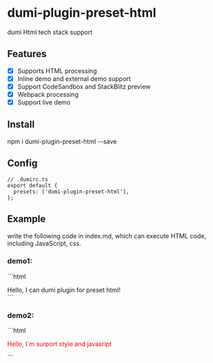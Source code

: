# dumi-plugin-preset-html

dumi Html tech stack support

## Features

- [x] Supports HTML processing
- [x] Inline demo and external demo support
- [x] Support CodeSandbox and StackBlitz preview
- [x] Webpack processing
- [x] Support live demo

## Install

npm i dumi-plugin-preset-html --save

## Config

```
// .dumirc.ts
export default {
  presets: ['dumi-plugin-preset-html'],
};
```

## Example

write the following code in index.md, which can execute HTML code, including JavaScript, css.

### demo1:

\```html
<div>Hello, I can dumi plugin for preset html!</div>
```

### demo2:

\```html
<div class="my-class">Hello, I`m surport style and javasript</div>

<script>
    console.log('hello world!')
</script>

<style>
    .my-class{
        color: red;
    }
</style>
\```